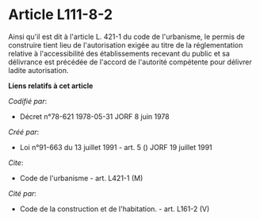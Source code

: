 # Article L111-8-2

Ainsi qu'il est dit à l'article L. 421-1 du code de l'urbanisme, le permis de construire tient lieu de l'autorisation exigée
au titre de la réglementation relative à l'accessibilité des établissements recevant du public et sa délivrance est précédée
de l'accord de l'autorité compétente pour délivrer ladite autorisation.

**Liens relatifs à cet article**

_Codifié par_:

  - Décret n°78-621 1978-05-31 JORF 8 juin 1978

_Créé par_:

  - Loi n°91-663 du 13 juillet 1991 - art. 5 () JORF 19 juillet 1991

_Cite_:

  - Code de l'urbanisme - art. L421-1 (M)

_Cité par_:

  - Code de la construction et de l'habitation. - art. L161-2 (V)
